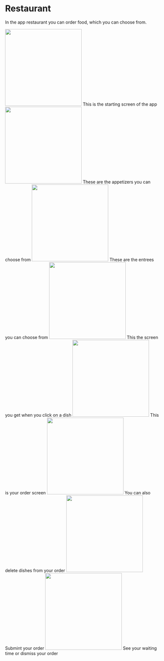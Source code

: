 # Restaurant
In the app restaurant you can order food, which you can choose from.

<img src="docs/BeginScherm.png" width="250">
This is the starting screen of the app

<img src="docs/Appetizers.png" width="250">
These are the appetizers you can choose from

<img src="docs/Entrees.png" width="250">
These are the entrees you can choose from

<img src="docs/added.png" width="250">
This the screen you get when you click on a dish

<img src="docs/order.png" width="250">
This is your order screen

<img src="docs/delete.png" width="250">
You can also delete dishes from your order

<img src="docs/submit.png" width="250">
Submint your order

<img src="docs/Dismiss.png" width="250">
See your waiting time or dismiss your order
